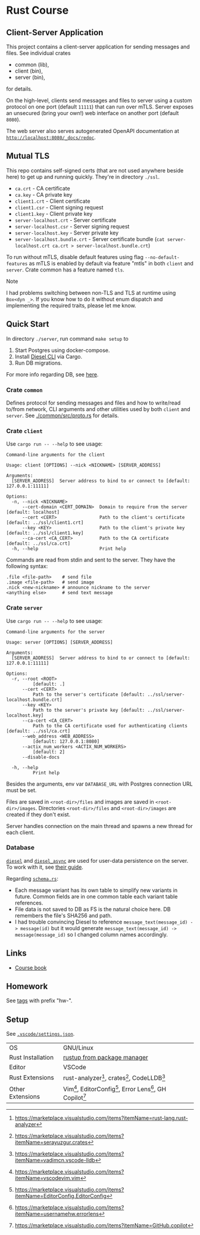 # Rust Course

## Client-Server Application

This project contains a client-server application for sending messages and files.
See individual crates

- common (lib),
- client (bin),
- server (bin),

for details.

On the high-level, clients send messages and files to server using a custom protocol on one port (default `11111`)
that can run over mTLS.
Server exposes an unsecured (bring your own!) web interface on another port (default `8080`).

The web server also serves autogenerated OpenAPI documentation at [`http://localhost:8080/_docs/redoc`](http://localhost:8080/_docs/redoc).

## Mutual TLS

This repo contains self-signed certs (that are not used anywhere beside here) to get up and
running quickly. They're in directory `./ssl`.

- `ca.crt` - CA certificate
- `ca.key` - CA private key
- `client1.crt` - Client certificate
- `client1.csr` - Client signing request
- `client1.key` - Client private key
- `server-localhost.crt` - Server certificate
- `server-localhost.csr` - Server signing request
- `server-localhost.key` - Server private key
- `server-localhost.bundle.crt` - Server certificate bundle (`cat server-localhost.crt ca.crt > server-localhost.bundle.crt`)

To run without mTLS, disable default features using flag `--no-default-features` as mTLS is enabled by default via feature
"mtls" in both `client` and `server`. Crate common has a feature named `tls`.

> [!NOTE]
>
> I had problems switching between non-TLS and TLS at runtime using `Box<dyn _>`.
> If you know how to do it without enum dispatch and implementing the required traits,
> please let me know.

## Quick Start

In directory `./server`, run command `make setup` to

1. Start Postgres using docker-compose.
2. Install [Diesel CLI](https://crates.io/crates/diesel_cli) via Cargo.
3. Run DB migrations.

For more info regarding DB, see [here](#Database).

### Crate `common`

Defines protocol for sending messages and files and how to write/read to/from network, CLI arguments
and other utilities used by both `client` and `server`. See [./common/src/proto.rs](./common/src/proto.rs) for details.

### Crate `client`

Use `cargo run -- --help` to see usage:

```console
Command-line arguments for the client

Usage: client [OPTIONS] --nick <NICKNAME> [SERVER_ADDRESS]

Arguments:
  [SERVER_ADDRESS]  Server address to bind to or connect to [default: 127.0.0.1:11111]

Options:
  -n, --nick <NICKNAME>            
      --cert-domain <CERT_DOMAIN>  Domain to require from the server [default: localhost]
      --cert <CERT>                Path to the client's certificate [default: ../ssl/client1.crt]
      --key <KEY>                  Path to the client's private key [default: ../ssl/client1.key]
      --ca-cert <CA_CERT>          Path to the CA certificate [default: ../ssl/ca.crt]
  -h, --help                       Print help
```

Commands are read from stdin and sent to the server. They have the following syntax:

```
.file <file-path>    # send file
.image <file-path>   # send image
.nick <new-nickname> # announce nickname to the server
<anything else>      # send text message
```

### Crate `server`

Use `cargo run -- --help` to see usage:

```console
Command-line arguments for the server

Usage: server [OPTIONS] [SERVER_ADDRESS]

Arguments:
  [SERVER_ADDRESS]  Server address to bind to or connect to [default: 127.0.0.1:11111]

Options:
  -r, --root <ROOT>
          [default: .]
      --cert <CERT>
          Path to the server's certificate [default: ../ssl/server-localhost.bundle.crt]
      --key <KEY>
          Path to the server's private key [default: ../ssl/server-localhost.key]
      --ca-cert <CA_CERT>
          Path to the CA certificate used for authenticating clients [default: ../ssl/ca.crt]
      --web_address <WEB_ADDRESS>
          [default: 127.0.0.1:8080]
      --actix_num_workers <ACTIX_NUM_WORKERS>
          [default: 2]
      --disable-docs

  -h, --help
          Print help
```

Besides the arguments, env var `DATABASE_URL` with Postgres connection URL must be set.

Files are saved in `<root-dir>/files` and images are saved in `<root-dir>/images`.
Directories `<root-dir>/files` and `<root-dir>/images` are created if they don't exist.

Server handles connection on the main thread and spawns a new thread for each client.

### Database

[`diesel`](https://crates.io/crates/diesel) and [`diesel_async`](https://crates.io/crates/diesel-async)
are used for user-data persistence on the server. To work with it, see [their guide](https://diesel.rs/guides/getting-started).

Regarding [`schema.rs`](./server/src/schema.rs):

- Each message variant has its own table to simplify new variants in future. Common fields
  are in one common table each variant table references.
- File data is not saved to DB as FS is the natural choice here. DB remembers the file's SHA256
  and path.
- I had trouble convincing Diesel to reference `message_text(message_id) -> message(id)`
  but it would generate `message_text(message_id) -> message(message_id)` so
  I changed column names accordingly.

## Links

- [Course book](https://robot-dreams-rust.mag.wiki)

## Homework

See [tags](https://github.com/tmscer/rust-course/tags) with prefix "hw-".

## Setup

See [`.vscode/settings.json`](./.vscode/settings.json).

|                   |                                                                                    |
| ----------------- | ---------------------------------------------------------------------------------- |
| OS                | GNU/Linux                                                                          |
| Rust Installation | [rustup from package manager](https://archlinux.org/packages/extra/x86_64/rustup/) |
| Editor            | VSCode                                                                             |
| Rust Extensions   | rust-analyzer[^1], crates[^2], CodeLLDB[^3]                                        |
| Other Extensions  | Vim[^4], EditorConfig[^5], Error Lens[^6], GH Copilot[^7]         |

[^1]: https://marketplace.visualstudio.com/items?itemName=rust-lang.rust-analyzer
[^2]: https://marketplace.visualstudio.com/items?itemName=serayuzgur.crates
[^3]: https://marketplace.visualstudio.com/items?itemName=vadimcn.vscode-lldb
[^4]: https://marketplace.visualstudio.com/items?itemName=vscodevim.vim
[^5]: https://marketplace.visualstudio.com/items?itemName=EditorConfig.EditorConfig
[^6]: https://marketplace.visualstudio.com/items?itemName=usernamehw.errorlens
[^7]: https://marketplace.visualstudio.com/items?itemName=GitHub.copilot
